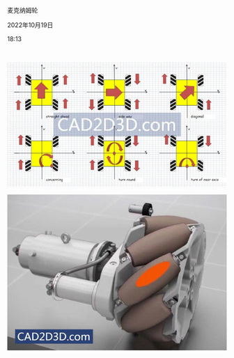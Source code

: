 麦克纳姆轮

2022年10月19日

18:13

 

![](../../../assets/008_麦克纳姆轮_000.png)

![](../../../assets/008_麦克纳姆轮_001.png)
